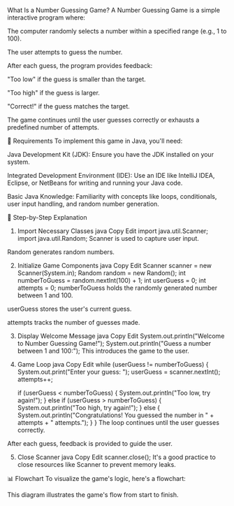 What Is a Number Guessing Game?
A Number Guessing Game is a simple interactive program where:

The computer randomly selects a number within a specified range (e.g., 1 to 100).

The user attempts to guess the number.

After each guess, the program provides feedback:

"Too low" if the guess is smaller than the target.

"Too high" if the guess is larger.

"Correct!" if the guess matches the target.

The game continues until the user guesses correctly or exhausts a predefined number of attempts.

🧰 Requirements
To implement this game in Java, you'll need:

Java Development Kit (JDK): Ensure you have the JDK installed on your system.

Integrated Development Environment (IDE): Use an IDE like IntelliJ IDEA, Eclipse, or NetBeans for writing and running your Java code.

Basic Java Knowledge: Familiarity with concepts like loops, conditionals, user input handling, and random number generation.

🧪 Step-by-Step Explanation
1. Import Necessary Classes
java
Copy
Edit
import java.util.Scanner;
import java.util.Random;
Scanner is used to capture user input.

Random generates random numbers.

2. Initialize Game Components
java
Copy
Edit
Scanner scanner = new Scanner(System.in);
Random random = new Random();
int numberToGuess = random.nextInt(100) + 1;
int userGuess = 0;
int attempts = 0;
numberToGuess holds the randomly generated number between 1 and 100.

userGuess stores the user's current guess.

attempts tracks the number of guesses made.

3. Display Welcome Message
java
Copy
Edit
System.out.println("Welcome to Number Guessing Game!");
System.out.println("Guess a number between 1 and 100:");
This introduces the game to the user.

4. Game Loop
java
Copy
Edit
while (userGuess != numberToGuess) {
    System.out.print("Enter your guess: ");
    userGuess = scanner.nextInt();
    attempts++;

    if (userGuess < numberToGuess) {
        System.out.println("Too low, try again!");
    } else if (userGuess > numberToGuess) {
        System.out.println("Too high, try again!");
    } else {
        System.out.println("Congratulations! You guessed the number in " + attempts + " attempts.");
    }
}
The loop continues until the user guesses correctly.

After each guess, feedback is provided to guide the user.

5. Close Scanner
java
Copy
Edit
scanner.close();
It's a good practice to close resources like Scanner to prevent memory leaks.

📊 Flowchart
To visualize the game's logic, here's a flowchart:


This diagram illustrates the game's flow from start to finish.


